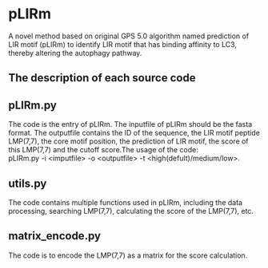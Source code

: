 pLIRm
===
A novel method based on original GPS 5.0 algorithm named prediction of LIR motif (pLIRm) to identify LIR motif that has binding affinity to LC3, thereby altering the autophagy pathway.

The description of each source code
---
## pLIRm.py
The code is the entry of pLIRm. The inputfile of pLIRm should be the fasta format. The outputfile contains the ID of the sequence, the LIR motif peptide LMP(7,7), the core motif position, the prediction of LIR motif, the score of this LMP(7,7) and the cutoff score.The usage of the code: <br>  pLIRm.py -i \<imputfile> -o \<outputfile> -t \<high(defult)/medium/low>.

## utils.py
The code contains multiple functions used in pLIRm, including the data processing, searching LMP(7,7), calculating the score of the LMP(7,7), etc.

## matrix_encode.py
The code is to encode the LMP(7,7) as a matrix for the score calculation.
